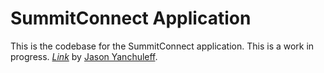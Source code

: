 # SummitConnect Application

This is the codebase for the SummitConnect application. This is a work in progress.
[*Link*](http://www.yahoo.com/) 
by [Jason Yanchuleff](http://www.yahoo.com/).